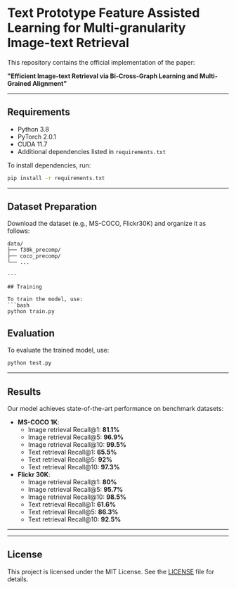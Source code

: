 # Text Prototype Feature Assisted Learning for Multi-granularity Image-text Retrieval

This repository contains the official implementation of the paper:

**"Efficient Image-text Retrieval via Bi-Cross-Graph Learning and Multi-Grained Alignment"**

---

## Requirements

- Python 3.8
- PyTorch 2.0.1
- CUDA 11.7
- Additional dependencies listed in `requirements.txt`

To install dependencies, run:
```bash
pip install -r requirements.txt
```

---

## Dataset Preparation

Download the dataset (e.g., MS-COCO, Flickr30K) and organize it as follows:
   ```
   data/
   ├── f30k_precomp/
   ├── coco_precomp/
   └── ...

---

## Training

To train the model, use:
```bash
python train.py
```

## Evaluation

To evaluate the trained model, use:
```bash
python test.py
```

---

## Results

Our model achieves state-of-the-art performance on benchmark datasets:
- **MS-COCO 1K**:
  - Image retrieval Recall@1: **81.1%**
  - Image retrieval Recall@5: **96.9%**
  - Image retrieval Recall@10: **99.5%**
  - Text retrieval Recall@1: **65.5%**
  - Text retrieval Recall@5: **92%**
  - Text retrieval Recall@10: **97.3%**
- **Flickr 30K**:
  - Image retrieval Recall@1: **80%**
  - Image retrieval Recall@5: **95.7%**
  - Image retrieval Recall@10: **98.5%**
  - Text retrieval Recall@1: **61.6%**
  - Text retrieval Recall@5: **86.3%**
  - Text retrieval Recall@10: **92.5%**

---

---

## License

This project is licensed under the MIT License. See the [LICENSE](LICENSE) file for details.
